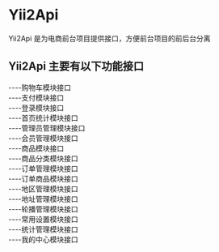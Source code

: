 # Yii2Api
Yii2Api 是为电商前台项目提供接口，方便前台项目的前后台分离


Yii2Api 主要有以下功能接口
---------------------
----购物车模块接口<br>
----支付模块接口<br>
----登录模块接口<br>
----首页统计模块接口<br>
----管理员管理模块接口<br>
----会员管理模块接口<br>
----商品模块接口<br>
----商品分类模块接口<br>
----订单管理模块接口<br>
----订单商品模块接口<br>
----地区管理模块接口<br>
----地址管理模块接口<br>
----轮播管理模块接口<br>
----常用设置模块接口<br>
----统计管理模块接口<br>
----我的中心模块接口<br>